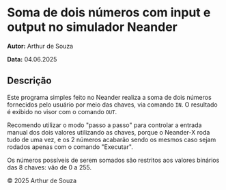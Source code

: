 <!DOCTYPE html>
<html lang="pt-BR">

<body>
  <h1>Soma de dois números com input e output no simulador Neander</h1>
  <p><strong>Autor:</strong> Arthur de Souza</p>
  <p><strong>Data:</strong> 04.06.2025</p>

  <h2>Descrição</h2>
  <p>Este programa simples feito no Neander realiza a soma de dois números fornecidos pelo usuário por meio das chaves, via comando <code>IN</code>. O resultado é exibido no visor com o comando <code>OUT</code>.</p>
  <p>Recomendo utilizar o modo "passo a passo" para controlar a entrada manual dos dois valores utilizando as chaves, porque o Neander-X roda tudo de uma vez, e os 2 números acabarão sendo os mesmos caso sejam rodados apenas com o comando "Executar".</p>
  <p>Os números possíveis de serem somados são restritos aos valores binários das 8 chaves: vão de 0 a 255.</p>



  <footer>
    &copy; 2025 Arthur de Souza
  </footer>
</body>
</html>
